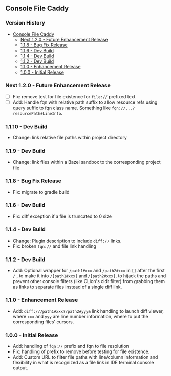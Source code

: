 ## Console File Caddy

[TOC]: # "Version History"

### Version History
- [Console File Caddy](#console-file-caddy)
  - [Next 1.2.0 - Future Enhancement Release](#next-120---future-enhancement-release)
  - [1.1.8 - Bug Fix Release](#118---bug-fix-release)
  - [1.1.6 - Dev Build](#116---dev-build)
  - [1.1.4 - Dev Build](#114---dev-build)
  - [1.1.2 - Dev Build](#112---dev-build)
  - [1.1.0 - Enhancement Release](#110---enhancement-release)
  - [1.0.0 - Initial Release](#100---initial-release)

### Next 1.2.0 - Future Enhancement Release

* [ ] Fix: remove test for file existence for `file://` prefixed text
* [ ] Add: Handle fqn with relative path suffix to allow resource refs using query suffix to fqn
      class name. Something like `fqn://...?resourcePath#LineInfo`.

### 1.1.10 - Dev Build

* Change: link relative file paths within project directory

### 1.1.9 - Dev Build

* Change: link files within a Bazel sandbox to the corresponding project file

### 1.1.8 - Bug Fix Release

* Fix: migrate to gradle build

### 1.1.6 - Dev Build

* Fix: diff exception if a file is truncated to 0 size

### 1.1.4 - Dev Build

* Change: Plugin description to include `diff://` links.
* Fix: broken `fqn://` and file link handling

### 1.1.2 - Dev Build

* Add: Optional wrapper for `/path1#xxx` and `/path2#xxx` in `[]` after the first `/` , to make
  it into `/[path1#xxx]` and `/[path2#xxx]`, to hijack the paths and prevent other console
  filters (like CLion's cidr filter) from grabbing them as links to separate files instead of a
  single diff link.

### 1.1.0 - Enhancement Release

* Add: `diff:///path1#xxx?/path2#yyy&` link handling to launch diff viewer, where `xxx` and
  `yyy` are line number information, where to put the corresponding files' cursors.

### 1.0.0 - Initial Release

* Add: handling of `fqn://` prefix and fqn to file resolution
* Fix: handling of prefix to remove before testing for file existence.
* Add: Custom URL to filter file paths with line/column information and flexibility in what is
  recognized as a file link in IDE terminal console output.

